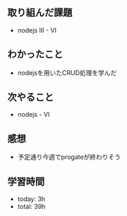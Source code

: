 ## 取り組んだ課題
- nodejs III - VI
## わかったこと
 - nodejsを用いたCRUD処理を学んだ

## 次やること
- nodejs - VI
## 感想
 - 予定通り今週でprogateが終わりそう

## 学習時間    
- today: 3h
- total: 39h


